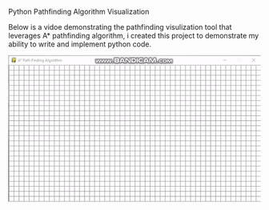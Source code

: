 
Python Pathfinding Algorithm Visualization 

Below is a vidoe demonstrating the pathfinding visulization tool that leverages A* pathfinding algorithm, i created this project to demonstrate my ability to write and implement python code. 

![](ezgif.com-video-to-gif.gif)



